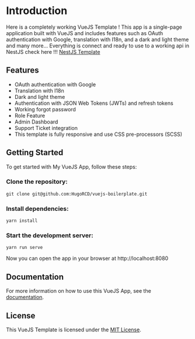 # Introduction
Here is a completely working VueJS Template ! This app is a single-page application built with VueJS and includes features such as OAuth authentication with Google, translation with I18n, and a dark and light theme and many more...
Everything is connect and ready to use to a working api in NestJS check here !!! [NestJS Template](https://github.com/HugoRCD/nestjs-boilerplate)

## Features
- OAuth authentication with Google
- Translation with I18n
- Dark and light theme
- Authentication with JSON Web Tokens (JWTs) and refresh tokens
- Working forgot password
- Role Feature
- Admin Dashboard
- Support Ticket integration
- This template is fully responsive and use CSS pre-processors (SCSS)

## Getting Started
To get started with My VueJS App, follow these steps:

### Clone the repository:
```
git clone git@github.com:HugoRCD/vuejs-boilerplate.git
```

### Install dependencies:
```
yarn install
```

### Start the development server:
```
yarn run serve
```

Now you can open the app in your browser at http://localhost:8080

## Documentation
For more information on how to use this VueJS App, see the [documentation](./docs).

## License
This VueJS Template is licensed under the [MIT License](./LICENSE).

